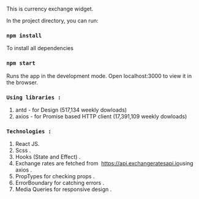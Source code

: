 This is currency exchange widget.

In the  project directory, you can run:

### `npm install`
To install all dependencies

### `npm start`

Runs the app in the development mode.
Open localhost:3000 to view it in the browser.

### `Using libraries : `

1) antd - for Design (517,134 weekly dowloads) 
2) axios - for Promise based HTTP client (17,391,109 weekly dowloads)

### `Technologies : `
1) React JS.
2) Scss .
3) Hooks (State and Effect) .
4) Exchange rates are fetched from ​ https://api.exchangeratesapi.io​ using axios .
5) PropTypes for checking props .
5) ErrorBoundary for catching errors .
6) Media Queries for responsive design .
